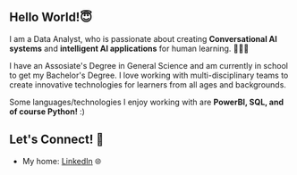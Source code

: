 ## Hello World!😇



<!-- <a href="https://github.com/mckolu/mckolu/blob/main/python.jpg"><img align="right" width="349" height="auto" src="https://github.com/mckolu/mckolu/blob/main/python.jpg"></a> -->

I am a Data Analyst, who is passionate about creating **Conversational AI systems** and **intelligent AI applications** for human learning. 👨🏻‍💻

I have an Assosiate's Degree in General Science and am currently in school to get my Bachelor's Degree. I love working with multi-disciplinary teams to create innovative technologies for learners from all ages and backgrounds. 

Some languages/technologies I enjoy working with are **PowerBI, SQL, and of course Python!** :)  

## Let's Connect! 🤝

- My home: <a href="https://www.linkedin.com/in/erem-tutal-658b30260/">LinkedIn</a> 🌐

<b>
